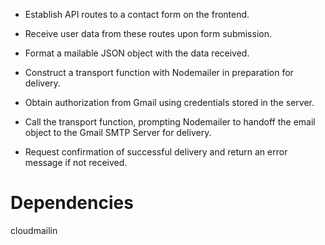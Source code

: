   * Establish API routes to a contact form on the frontend.
  
  * Receive user data from these routes upon form submission.
  
  * Format a mailable JSON object with the data received.
  
  * Construct a transport function with Nodemailer in preparation for delivery.
  
  * Obtain authorization from Gmail using credentials stored in the server.
  
  * Call the transport function, prompting Nodemailer to handoff the email object to the Gmail SMTP Server for delivery.
  
  * Request confirmation of successful delivery and return an error message if not received.

  # Dependencies

  cloudmailin

  